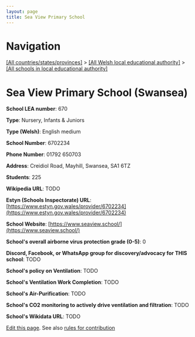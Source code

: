 ```yaml
---
layout: page
title: Sea View Primary School
---
```

# Navigation

[[All countries/states/provinces]](../../..) > [[All Welsh local educational authority]](../..) > [[All schools in local educational authority]](..)

# Sea View Primary School (Swansea)

**School LEA number**: 670

**Type**: Nursery, Infants & Juniors

**Type (Welsh)**: English medium

**School Number**: 6702234

**Phone Number**: 01792 650703

**Address**: Creidiol Road, Mayhill, Swansea, SA1 6TZ

**Students**: 225

**Wikipedia URL**: TODO

**Estyn (Schools Inspectorate) URL**: [https://www.estyn.gov.wales/provider/6702234](https://www.estyn.gov.wales/provider/6702234)

**School Website**: [https://www.seaview.school/](https://www.seaview.school/)

**School's overall airborne virus protection grade (0-5)**: 0

**Discord, Facebook, or WhatsApp group for discovery/advocacy for THIS school**: TODO

**School's policy on Ventilation**: TODO

**School's Ventilation Work Completion**: TODO

**School's Air-Purification**: TODO

**School's CO2 monitoring to actively drive ventilation and filtration**: TODO

**School's Wikidata URL**: TODO




[Edit this page](https://github.com/VentilationProject/Wales/edit/prif/./Swansea/Sea_View_Primary_School.md). See also [rules for contribution](../../../contribution-rules/)